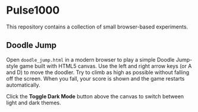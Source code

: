 # Pulse1000

This repository contains a collection of small browser-based experiments.

## Doodle Jump

Open `doodle_jump.html` in a modern browser to play a simple Doodle Jump-style game built with HTML5 canvas. Use the left and right arrow keys (or A and D) to move the doodler. Try to climb as high as possible without falling off the screen. When you fall, your score is shown and the game restarts automatically.

Click the **Toggle Dark Mode** button above the canvas to switch between light and dark themes.
